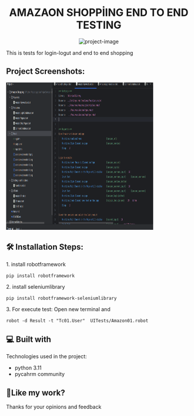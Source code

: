 <h1 align="center" id="title">AMAZAON SHOPPİING END TO END TESTING</h1>

<p align="center"><img src="https://www.lifewire.com/thmb/ihywZPACbNda9eaRYwqCZqkbYEQ=/1500x0/filters:no_upscale():max_bytes(150000):strip_icc()/amazon-shopping-website-8ab21914990847629130bd47d6994001.png" alt="project-image"></p>

<p id="description">This is tests for login-logut and end to end shopping</p>

<h2>Project Screenshots:</h2>

<img src="Project Secrreshoots/Amazon01.PNG" alt="project-screenshot" width="400" height="400/">

<h2>🛠️ Installation Steps:</h2>

<p>1. install robotframework</p>

```
pip install robotframework
```

<p>2. install seleniumlibrary</p>

```
pip install robotframework-seleniumlibrary
```

<p>3. For execute test: Open new terminal and</p>

```
robot -d Result -t "Tc01.User"  UITests/Amazon01.robot
```

  
  
<h2>💻 Built with</h2>

Technologies used in the project:

*   python 3.11
*   pycahrm community

<h2>💖Like my work?</h2>

Thanks for your opinions and feedback